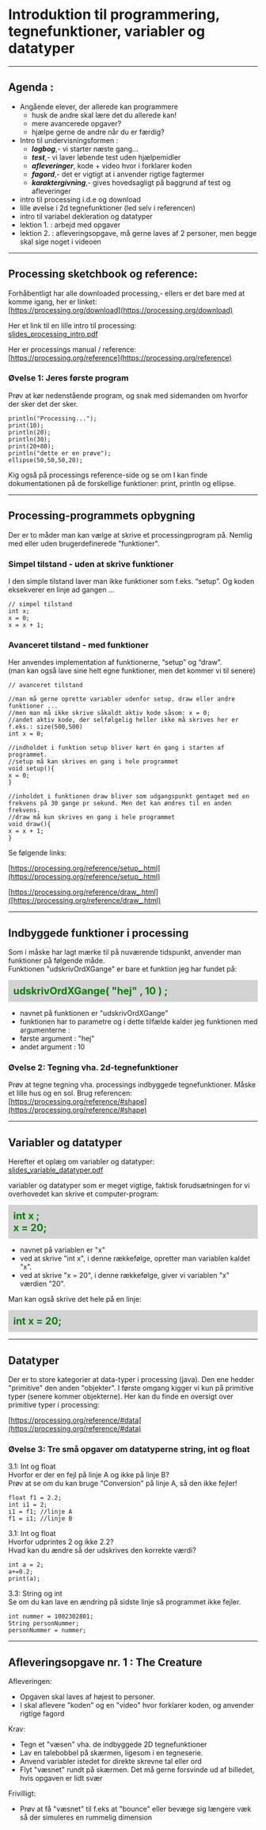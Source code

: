 # Introduktion til programmering, tegnefunktioner, variabler og datatyper

-------------------

## Agenda : 

- Angående elever, der allerede kan programmere
    - husk de andre skal lære det du allerede kan!
    - mere avancerede opgaver?
    - hjælpe gerne de andre når du er færdig?
- Intro til undervisningsformen : 
    - ***logbog***,- vi starter næste gang...
    - ***test***,- vi laver løbende test uden hjælpemidler
    - ***afleveringer***, kode + video hvor i forklarer koden
    - ***fagord***,- det er vigtigt at i anvender rigtige fagtermer  
    - ***karaktergivning***,- gives hovedsagligt på baggrund af test og afleveringer
- intro til processing i.d.e og download
- lille øvelse i 2d tegnefunktioner (led selv i referencen)
- intro til variabel dekleration og datatyper
- lektion 1. : arbejd med opgaver 
- lektion 2. : afleveringsopgave, må gerne laves af 2 personer, men begge skal sige noget i videoen

-----------------

## Processing sketchbook og reference:

Forhåbentligt har alle downloaded processing,- ellers er det bare med at komme igang, her er linket:     
[https://processing.org/download](https://processing.org/download)

Her et link til en lille intro til processing:        
[slides_processing_intro.pdf](slides_processing_intro.pdf)

Her er processings manual / reference:   
[https://processing.org/reference](https://processing.org/reference)

### Øvelse 1: Jeres første program
Prøv at kør nedenstående program, og snak med sidemanden om hvorfor der sker det der sker.  
```
println("Processing..."); 
print(10);
println(20); 
println(30);
print(20+80);
println("dette er en prøve"); 
ellipse(50,50,50,20);
```

Kig også på processings reference-side og se om I kan finde dokumentationen på de forskellige funktioner: print, println og ellipse.

-------------------

## Processing-programmets opbygning

Der er to måder man kan vælge at skrive et processingprogram på. 
Nemlig med eller uden brugerdefinerede "funktioner". 

### Simpel tilstand - uden at skrive funktioner
I den simple tilstand laver man ikke funktioner som f.eks. “setup”. Og koden eksekverer en linje ad gangen ...

```
// simpel tilstand
int x;
x = 0;
x = x + 1;
```

### Avanceret tilstand - med funktioner
Her anvendes implementation af funktionerne, “setup” og “draw”.   
(man kan også lave sine helt egne funktioner, men det kommer vi til senere)

```
// avanceret tilstand

//man må gerne oprette variabler udenfor setup, draw eller andre funktioner ... 
//men man må ikke skrive såkaldt aktiv kode såsom: x = 0;
//andet aktiv kode, der selfølgelig heller ikke må skrives her er f.eks.: size(500,500)
int x = 0;

//indholdet i funktion setup bliver kørt én gang i starten af programmet.  
//setup må kan skrives en gang i hele programmet
void setup(){
x = 0;
}

//inholdet i funktionen draw bliver som udgangspunkt gentaget med en frekvens på 30 gange pr sekund. Men det kan ændres til en anden frekvens.
//draw må kun skrives en gang i hele programmet
void draw(){
x = x + 1;
}
```

Se følgende links: 

[https://processing.org/reference/setup_.html](https://processing.org/reference/setup_.html)

[https://processing.org/reference/draw_.html]([https://processing.org/reference/draw_.html)

-------------------

## Indbyggede funktioner i processing

Som i måske har lagt mærke til på nuværende tidspunkt, anvender man funktioner på følgende måde.   
Funktionen "udskrivOrdXGange" er bare et funktion jeg har fundet på:

<p style="padding: 10px;margin:0px;color:green;background:lightgray;font-weight:700;font-size:20px">
      udskrivOrdXGange( "hej" , 10 ) ;
</p>

- navnet på funktionen er "udskrivOrdXGange" 
- funktionen har to parametre og i dette tilfælde kalder jeg funktionen med argumenterne :
- første argument : "hej"
- andet argument : 10


### Øvelse 2: Tegning vha. 2d-tegnefunktioner
Prøv at tegne tegning vha. processings indbyggede tegnefunktioner. Måske et lille hus og en sol. Brug referencen:     
[https://processing.org/reference/#shape](https://processing.org/reference/#shape)

-------------------

## Variabler og datatyper

Herefter et oplæg om variabler og datatyper:    
[slides_variable_datatyper.pdf](slides_variable_datatyper.pdf)

variabler og datatyper som er meget vigtige, faktisk forudsætningen for vi overhovedet kan skrive et computer-program:

<p style="padding: 10px;margin:0px;color:green;background:lightgray;font-weight:700;font-size:20px">
     int x ; 
     <br>
     x = 20;
</p>

- navnet på variablen er "x" 
- ved at skrive "int x", i denne rækkefølge, opretter man variablen kaldet "x".
- ved at skrive "x = 20", i denne rækkefølge, giver vi variablen "x" værdien "20".

Man kan også skrive det hele på en linje:

<p style="padding: 10px;margin:0px;color:green;background:lightgray;font-weight:700;font-size:20px">
     int x = 20;
</p>

-------------------

## Datatyper

Der er to store kategorier at data-typer i processing (java). 
Den ene hedder "primitive" den anden "objekter".
I første omgang kigger vi kun på primitive typer (senere kommer objekterne). 
Her kan du finde en oversigt over primitive typer i processing:

[https://processing.org/reference/#data](https://processing.org/reference/#data)




### Øvelse 3: Tre små opgaver om datatyperne string, int og float

3.1: Int og float       
Hvorfor er der en fejl på linje A og ikke på linje B?   
Prøv at se om du kan bruge "Conversion" på linje A, så den ikke fejler!
```
float f1 = 2.2;
int i1 = 2;
i1 = f1; //linje A
f1 = i1; //linje B
```

3.1: Int og float       
Hvorfor udprintes 2 og ikke 2.2?   
Hvad kan du ændre så der udskrives den korrekte værdi?
```
int a = 2;
a+=0.2;
print(a);
```

3.3: String og int    
Se om du kan lave en ændring på sidste linje så programmet ikke fejler.
```
int nummer = 1002302801;
String personNummer;
personNummer = nummer;
```

-------------------

## Afleveringsopgave nr. 1 : The Creature

Afleveringen:   
- Opgaven skal laves af højest to personer.   
- I skal aflevere "koden" og en "video" hvor forklarer koden, og anvender rigtige fagord 

Krav:
- Tegn et "væsen" vha. de indbyggede 2D tegnefunktioner
- Lav en talebobbel på skærmen, ligesom i en tegneserie.
- Anvend variabler istedet for direkte skrevne tal eller ord
- Flyt "væsnet" rundt på skærmen. Det må gerne forsvinde ud af billedet, hvis opgaven er lidt svær

Frivilligt: 
- Prøv at få "væsnet" til f.eks at "bounce" eller bevæge sig længere væk så der simuleres en rummelig dimension